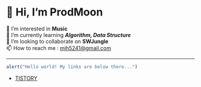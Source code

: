 # 👋 Hi, I’m **ProdMoon**   
👀 I’m interested in **Music**   
🌱 I’m currently learning ***Algorithm, Data Structure***   
💞️ I’m looking to collaborate on **SWJungle**   
📫 How to reach me : mjh5241@gmail.com   
***
```javascript
alert("Hello world! My links are below there...")
```
- [TISTORY](https://prodyou.tistory.com "ProdYou")

<!---
prodMoon/prodMoon is a ✨ special ✨ repository because its `README.md` (this file) appears on your GitHub profile.
You can click the Preview link to take a look at your changes.
--->
